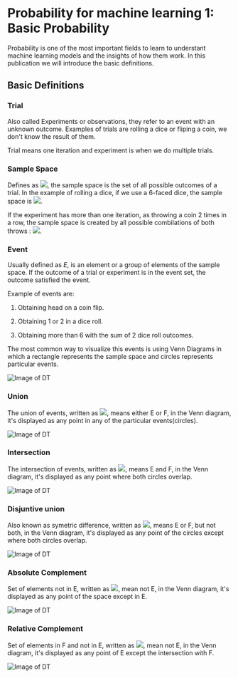# Probability for machine learning 1: Basic Probability

Probability is one of the most important fields to learn to understant machine learning models and the insights of how them work. In this publication we will introduce the basic definitions.

## Basic Definitions

### Trial

Also called Experiments or observations, they refer to an event with an unknown outcome. Examples of trials are rolling a dice or fliping a coin, we don't know the result of them.

Trial means one iteration and experiment is when we do multiple trials.

### Sample Space

Defines as <img src="https://render.githubusercontent.com/render/math?math=%24S%24">, the sample space is the set of all possible outcomes of a trial. In the example of rolling a dice, if we use a 6-faced dice, the sample space is <img src="https://render.githubusercontent.com/render/math?math=%24S%20%3D%20%5Clbrace%201%2C2%2C3%2C4%2C5%2C6%20%5Crbrace%24">.

If the experiment has more than one iteration, as throwing a coin 2 times in a row, the sample space is created by all possible combilations of both throws : <img src="https://render.githubusercontent.com/render/math?math=%24%5Clbrace%20(head%2Chead)%2C%20(head%2Ctail)%2C%20(tail%2C%20tail)%2C%20(tail%2Chead)%20%5Crbrace%24">.

### Event

Usually defined as $E$, is an element or a group of elements of the sample space. If the outcome of a trial or experiment is in the event set, the outcome satisfied the event. 

Example of events are:

1. Obtaining head on a coin flip.

2. Obtaining 1 or 2 in a dice roll.

3. Obtaining more than 6 with the sum of 2 dice roll outcomes.

The most common way to visualize this events is using Venn Diagrams in which a rectangle represents the sample space and circles represents particular events.

![Image of DT](https://upload.wikimedia.org/wikipedia/commons/thumb/9/99/Venn0001.svg/320px-Venn0001.svg.png)

### Union

The union of events, written as <img src="https://render.githubusercontent.com/render/math?math=%24E%20%5Cunion%20F%24">, means either E or F, in the Venn diagram, it's displayed as any point in any of the particular events(circles).

![Image of DT](https://upload.wikimedia.org/wikipedia/commons/thumb/3/30/Venn0111.svg/320px-Venn0111.svg.png)

### Intersection

The intersection of events, written as <img src="https://render.githubusercontent.com/render/math?math=%24E%20%5Ccap%20F%24">, means E and F, in the Venn diagram, it's displayed as any point where both circles overlap.  

![Image of DT](https://upload.wikimedia.org/wikipedia/commons/thumb/9/99/Venn0001.svg/320px-Venn0001.svg.png)

### Disjuntive union

Also known as symetric difference, written as <img src="https://render.githubusercontent.com/render/math?math=%24E%20%5Ctriangle%0A%20F%24">, means E or F, but not both,  in the Venn diagram, it's displayed as any point of the circles except where both circles overlap.  

![Image of DT](https://upload.wikimedia.org/wikipedia/commons/thumb/4/46/Venn0110.svg/320px-Venn0110.svg.png)

### Absolute Complement

Set of elements not in E, written as <img src="https://render.githubusercontent.com/render/math?math=%24U%20%5Csetminus%0A%20F%24">, mean not E,  in the Venn diagram, it's displayed as any point of the space except in E.  

![Image of DT](https://upload.wikimedia.org/wikipedia/commons/thumb/e/eb/Venn1010.svg/320px-Venn1010.svg.png)

### Relative Complement

Set of elements in F and not in E, written as <img src="https://render.githubusercontent.com/render/math?math=%24E%20%5Csetminus%0A%20F%24">, mean not E,  in the Venn diagram, it's displayed as any point of E except the intersection with F.  

![Image of DT](https://upload.wikimedia.org/wikipedia/commons/thumb/5/5a/Venn0010.svg/320px-Venn0010.svg.png)